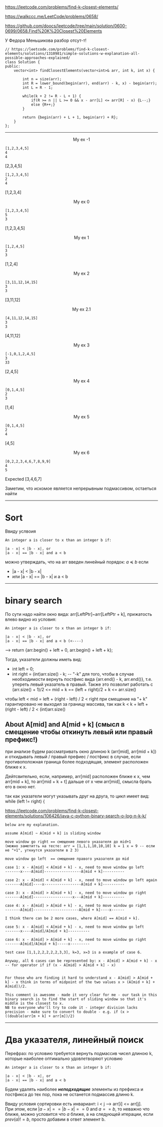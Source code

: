 https://leetcode.com/problems/find-k-closest-elements/

https://walkccc.me/LeetCode/problems/0658/

https://github.com/doocs/leetcode/tree/main/solution/0600-0699/0658.Find%20K%20Closest%20Elements

У Федора Меньшикова разбор отсут-т!

    // https://leetcode.com/problems/find-k-closest-elements/solutions/1310981/simple-solutions-w-explanation-all-possible-approaches-explained/
    class Solution {
    public:
        vector<int> findClosestElements(vector<int>& arr, int k, int x) {      
    
            int n = size(arr);
            int R = lower_bound(begin(arr), end(arr) - k, x) - begin(arr);
            int L = R - 1;
    
            while(k + 2 != R - L + 1) {
                if(R >= n || L >= 0 && x - arr[L] <= arr[R] - x) {L--;}
                else {R++;}
            }
    
            return {begin(arr) + L + 1, begin(arr) + R};
        }
    };


________

<p align="center">My ex -1</p>

    [1,2,3,4,5]
    4
    4
[2,3,4,5]


    [1,2,3,4,5]
    2
    4
[1,2,3,4]
    
<p align="center">My ex 0</p>

    [1,2,3,4,5]
    5
    3
[1,2,3,4,5]

<p align="center">My ex 1</p>

    [1,2,4,5]
    3
    3
[1,2,4]

<p align="center">My ex 2</p>

    [3,11,12,14,15]
    3
    3
[3,11,12]

<p align="center">My ex 2.1</p>

    [4,11,12,14,15]
    3
    3
[4,11,12]

<p align="center">My ex 3</p>

    [-1,0,1,2,4,5]
    3
    33
[2,4,5]

<p align="center">My ex 4</p>

    [0,1,4,5]
    2
    3
[1,4]

<p align="center">My ex 5</p>

    [0,1,4,5]
    2
    4
[4,5]

<p align="center">My ex 6</p>

    [0,2,2,3,4,6,7,8,9,9]
    4
    5


Expected
[3,4,6,7]


Заметим, что искомое является непрерывным подмассивом, остаеться найти 

________

# Sort

Ввиду услвоия 

    An integer a is closer to x than an integer b if:
    
    |a - x| < |b - x|, or
    |a - x| == |b - x| and a < b


можно утверждать, что на arr введен линейный порядок: $a \ \preccurlyeq \ b$  если 
- |a - x| < |b - x|
- или |a - x| == |b - x| и a < b

________

# binary search

По сути надо найти окно вида: arr[LeftPtr]~arr[LeftPtr + k], прижатость влево видно из условия: 

    An integer a is closer to x than an integer b if:
    
    |a - x| < |b - x|, or
    |a - x| == |b - x| and a < b (<----)

--> return {arr.begin() + left + 0, arr.begin() + left + k};  

Тогда, указатели должны иметь вид: 

- int left = 0;
- int right = (int)arr.size() - k; -- "-k" для того, чтобы в случае необходимости вернуть постфикс вида {arr.end() - k, arr.end()}, т.е. упереть левый указатель в правый.
Также это позволит работать с (arr.size() + 1)/2 <= mid + k == (left + right)/2 + k <= arr.size()

чтобы 
left < mid = left + (right - left) / 2 < right 
при смещение на "+ k" гарантировано не выходил за границу массива, так как 
k  <  k + left + (right - left) / 2 <  (int)arr.size() 

## About A[mid] and A[mid + k] (смысл в смещение чтобы откинуть левый или правый префикс!)

при анализе будем рассматривать окно длиною k (arr[mid], arr[mid + k]) и откидывать левый / правый префиес / постфикс в случае, если противоположная граница более подходящая, элемент расположен ближе к x. 

Дейтсвительно, если, например, arr[mid] расположен ближе к x, чем arr[mid + k], то arr[mid + k + t] дальше от x чем arr[mid], смысла брать его в окно нет.

так как указатели могут указывать друг на друга, то цикл имеет вид: while (left != right) {

https://leetcode.com/problems/find-k-closest-elements/solutions/106426/java-c-python-binary-search-o-log-n-k-k/


    below are my explanation.
    
    assume A[mid] ~ A[mid + k] is sliding window

    move window go right == смещение левого указателя до mid+1 
    (можно заметитть на тесте: arr = [1,1,1,10,10,10] k = 1 x = 9 -- если не "+1", уткнутся указатели в 2 3)
    
    move window go left  == смещение правого указателя до mid
    
    case 1: x - A[mid] < A[mid + k] - x, need to move window go left
    -------x----A[mid]-----------------A[mid + k]----------
    
    case 2: x - A[mid] < A[mid + k] - x, need to move window go left again
    -------A[mid]----x-----------------A[mid + k]----------
    
    case 3: x - A[mid] > A[mid + k] - x, need to move window go right
    -------A[mid]------------------x---A[mid + k]----------
    
    case 4: x - A[mid] > A[mid + k] - x, need to move window go right
    -------A[mid]---------------------A[mid + k]----x------
    
    I think there can be 2 more cases, where A[mid] == A[mid + k].
    
    case 5: x - A[mid] < A[mid + k] - x, need to move window go left
    -------x----A[mid]/A[mid + k]----------
    
    case 6: x - A[mid] > A[mid + k] - x, need to move window go right
    -------A[mid]/A[mid + k]-----x---------
    
    test case [1,1,2,2,2,2,2,3,3], k=3, x=3 is a example of case 6.
    
    Anyway, all 6 cases can be represented by: x - A[mid] > A[mid + k] - x -- for operator if if (x - A[mid] > A[mid + k] - x)


    For those who are finding it hard to understand x - A[mid] > A[mid + k] - x think in terms of midpoint of the two values x > (A[mid + k] + A[mid])/2.

    This comment is awesome - made it very clear for me - our task in this binary search is to find the start of sliding window so that it's middle is the closest to x.
    NB to everyone who'll try to code it - integer division lacks precision - make sure to convert to double - e.g. if (x > ((double)arr[m + k] + arr[m])/2)    

________

# Два указателя, линейный поиск

Перефраз: по условию требуется вернуть подмассив чисел длиною k, которые наиболее оптимально удовлетворяют условию

    An integer a is closer to x than an integer b if:
    
    |a - x| < |b - x|, or
    |a - x| == |b - x| and a < b

Будем удалять наиболее ***неподходящие*** элементы из префикса и постфикса до тех пор, пока не останется подмассив длиню k.  

Ввиду условия сортировки есть инвариант: i < j --> arr[i] <= arr[j].   
При этом, если $|a - x| == |b - x| == 0$ and $a == b$, то неважно что ближе, можно условится что $a$ ближе, а на следующей итерации, если $prev(a) != b$, просто добавим в ответ элемент b.    

